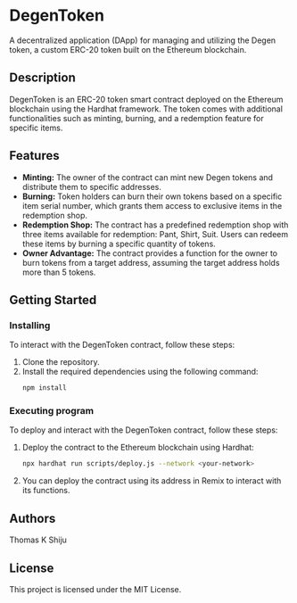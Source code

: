 # DegenToken

A decentralized application (DApp) for managing and utilizing the Degen token, a custom ERC-20 token built on the Ethereum blockchain.

## Description

DegenToken is an ERC-20 token smart contract deployed on the Ethereum blockchain using the Hardhat framework. The token comes with additional functionalities such as minting, burning, and a redemption feature for specific items.

## Features

- **Minting:** The owner of the contract can mint new Degen tokens and distribute them to specific addresses.
- **Burning:** Token holders can burn their own tokens based on a specific item serial number, which grants them access to exclusive items in the redemption shop.
- **Redemption Shop:** The contract has a predefined redemption shop with three items available for redemption: Pant, Shirt, Suit. Users can redeem these items by burning a specific quantity of tokens.
- **Owner Advantage:** The contract provides a function for the owner to burn tokens from a target address, assuming the target address holds more than 5 tokens.

## Getting Started

### Installing

To interact with the DegenToken contract, follow these steps:

1. Clone the repository.
2. Install the required dependencies using the following command:
   ```bash
   npm install

### Executing program

To deploy and interact with the DegenToken contract, follow these steps:

1. Deploy the contract to the Ethereum blockchain using Hardhat:
   ```bash
   npx hardhat run scripts/deploy.js --network <your-network>
   ```
2. You can deploy the contract using its address in Remix to interact with its functions.

## Authors

Thomas K Shiju

## License

This project is licensed under the MIT License.
